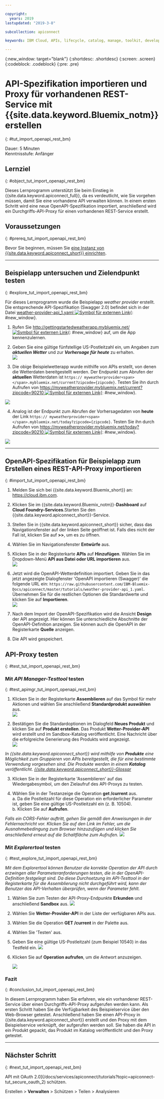 ```yaml
---

copyright:
  years: 2019
lastupdated: "2019-3-8"

subcollection: apiconnect

keywords: IBM Cloud, APIs, lifecycle, catalog, manage, toolkit, develop, dev portal, tutorial

---
```


{:new_window: target="blank"}
{:shortdesc: .shortdesc}
{:screen: .screen}
{:codeblock: .codeblock}
{:pre: .pre}

# API-Spezifikation importieren und Proxy für vorhandenen REST-Service mit {{site.data.keyword.Bluemix_notm}} erstellen
{: #tut_import_openapi_rest_bm}

Dauer: 5 Minuten  
Kenntnisstufe: Anfänger  

## Lernziel
{: #object_tut_import_openapi_rest_bm}

Dieses Lernprogramm unterstützt Sie beim Einstieg in {{site.data.keyword.apiconnect_full}}, da es verdeutlicht, wie Sie vorgehen müssen, damit Sie eine vorhandene API verwalten können. In einem ersten Schritt wird eine neue OpenAPI-Spezifikation importiert, anschließend wird ein Durchgriffs-API-Proxy für einen vorhandenen REST-Service erstellt.

## Voraussetzungen
{: #prereq_tut_import_openapi_rest_bm}

Bevor Sie beginnen, müssen Sie [eine Instanz von {{site.data.keyword.apiconnect_short}} einrichten](/docs/services/apiconnect/tutorials?topic=apiconnect-tut_prereq_set_up_apic_instance).

---


## Beispielapp untersuchen und Zielendpunkt testen
{: #explore_tut_import_openapi_rest_bm}

Für dieses Lernprogramm wurde die Beispielapp _weather provider_ erstellt. Die entsprechende API-Spezifikation (Swagger 2.0) befindet sich in der Datei [weather-provider-api_1.yaml ![Symbol für externen Link](../icons/launch-glyph.svg "Symbol für externen Link")](https://raw.githubusercontent.com/IBM-Bluemix-Docs/apiconnect/master/tutorials/weather-provider-api_1.yaml){: #new_window}.

1. Rufen Sie [http://gettingstartedweatherapp.mybluemix.net/ ![Symbol für externen Link](../icons/launch-glyph.svg "Symbol für externen Link")](http://gettingstartedweatherapp.mybluemix.net/){: #new_window} auf, um die App kennenzulernen.  
2. Geben Sie eine gültige fünfstellige US-Postleitzahl ein, um Angaben zum _**aktuellen Wetter**_ und zur _**Vorhersage für heute**_ zu erhalten.  
![](images/explore-weatherapp-1.png)

3. Die obige Beispielwetterapp wurde mithilfe von APIs erstellt, von denen die Wetterdaten bereitgestellt werden. Der Endpunkt zum Abrufen der **aktuellen** Wetterdaten ist `https:// myweatherprovider<span></span>.mybluemix.net/current?zipcode={zipcode}`. Testen Sie ihn durch Aufrufen von [https://myweatherprovider.mybluemix.net/current?zipcode=90210 ![Symbol für externen Link](../icons/launch-glyph.svg "Symbol für externen Link")](https://myweatherprovider.mybluemix.net/current?zipcode=90210){: #new_window}.  

  ![](images/explore-weatherapp-2.png)

4. Analog ist der Endpunkt zum Abrufen der Vorhersagedaten von **heute** der Link `https:// myweatherprovider<span></span>.mybluemix.net/today?zipcode={zipcode}`. Testen Sie ihn durch Aufrufen von [https://myweatherprovider.mybluemix.net/today?zipcode=90210 ![Symbol für externen Link](../icons/launch-glyph.svg "Symbol für externen Link")](https://myweatherprovider.mybluemix.net/today?zipcode=90210){: #new_window}.  

  ![](images/explore-weatherapp-3.png)


---

## OpenAPI-Spezifikation für Beispielapp zum Erstellen eines REST-API-Proxy importieren
{: #import_tut_import_openapi_rest_bm}

1. Melden Sie sich bei {{site.data.keyword.Bluemix_short}} an: https://cloud.ibm.com.
2. Klicken Sie im {{site.data.keyword.Bluemix_notm}}-**Dashboard** auf **Cloud Foundry-Services**.Starten Sie den {{site.data.keyword.apiconnect_short}}-Service. 
3. Stellen Sie in {{site.data.keyword.apiconnect_short}} sicher, dass das Navigationsfenster auf der linken Seite geöffnet ist. Falls dies nicht der Fall ist, klicken Sie auf **>>**, um es zu öffnen.  
4. Wählen Sie im Navigationsfenster **Entwürfe** aus.   
5. Klicken Sie in der Registerkarte **APIs** auf **Hinzufügen**. Wählen Sie im Dropdown-Menü **API aus Datei oder URL importieren** aus.  
     ![](images/import-1.png)

6. Jetzt wird die OpenAPI-Wetterdefinition importiert. Geben Sie in das jetzt angezeigte Dialogfenster 'OpenAPI importieren (Swagger)' die folgende URL ein:
`https://raw.githubusercontent.com/IBM-Bluemix-Docs/apiconnect/master/tutorials/weather-provider-api_1.yaml`. Übernehmen Sie für die restlichen Optionen die Standardwerte und klicken Sie auf **Importieren**.  
    ![](images/import-2.png)  

7. Nach dem Import der OpenAPI-Spezifikation wird die Ansicht **Design** der API angezeigt. Hier können Sie unterschiedliche Abschnitte der OpenAPI-Definition anzeigen. Sie können auch die OpenAPI in der Registerkarte **Quelle** anzeigen.

8. Die API wird gespeichert. 


## API-Proxy testen
{: #test_tut_import_openapi_rest_bm}

### Mit _API Manager-Testtool_ testen
{: #test_apimgr_tut_import_openapi_rest_bm}

1. Klicken Sie in der Registerkarte **Assemblieren** auf das Symbol für mehr Aktionen und wählen Sie anschließend **Standardprodukt auswählen** aus.  
  ![](images/generate-default-product-3.png)   

2. Bestätigen Sie die Standardoptionen im Dialogfeld **Neues Produkt** und klicken Sie auf **Produkt erstellen**. Das Produkt **Wetter-Provider-API** wird erstellt und im Sandbox-Katalog veröffentlicht. Eine Nachricht über die erfolgreiche Generierung des Produkts wird angezeigt.  
  ![](images/generate-default-product-2.png)  


  _In {{site.data.keyword.apiconnect_short}} wird mithilfe von **Produkte** eine Möglichkeit zum Gruppieren von APIs bereitgestellt, die für eine bestimmte Verwendung vorgesehen sind. Die Produkte werden in einem **Katalog** veröffentlicht.  [{{site.data.keyword.apiconnect_short}}-Glossar](../apic_glossary.html)_

3. Klicken Sie in der Registerkarte 'Assemblieren' auf das Wiedergabesymbol, um den Zielaufruf des API-Proxys zu testen.

4. Wählen Sie in der Testanzeige die Operation **get /current** aus.  
    a. Da die Postleitzahl für diese Operation ein erforderlicher Parameter ist, geben Sie eine gültige US-Postleitzahl ein (z. B. 10504).  
    b. Klicken Sie auf **Aufrufen**.  

_Falls ein CORS-Fehler auftritt, gehen Sie gemäß den Anweisungen in der Fehlernachricht vor. Klicken Sie auf den Link im Fehler, um die Ausnahmebedingung zum Browser hinzuzufügen und klicken Sie anschließend erneut auf die Schaltfläche zum Aufrufen._
    ![](images/test-invoke-all.png)


### Mit _Explorertool_ testen
{: #test_explore_tut_import_openapi_rest_bm}

_Mit dem Explorertool können Benutzer die korrekte Operation der API durch erzwingen aller Parameteranforderungen testen, die in der OpenAPI-Definition festgelegt sind. Da diese Durchsetzung im API-Testtool in der Registerkarte für die Assemblierung nicht durchgeführt wird, kann der Benutzer das API-Verhalten überprüfen, wenn der Parameter fehlt._

1. Wählen Sie zum Testen der API-Proxy-Endpunkte **Erkunden** und anschließend **Sandbox** aus.
    ![](images/test-explore-1.png)
2. Wählen Sie **Wetter-Provider-API** in der Liste der verfügbaren APIs aus. 
3. Wählen Sie die Operation **GET /current** in der Palette aus.
4. Wählen Sie 'Testen' aus.  
5. Geben Sie eine gültige US-Postleitzahl (zum Beispiel 10540) in das Testfeld ein.
  ![](images/test-explore-2.png)
6. Klicken Sie auf **Operation aufrufen**, um die Antwort anzuzeigen.

    ![](images/test-explore-3h.png)


### Fazit
{: #conclusion_tut_import_openapi_rest_bm}

In diesem Lernprogramm haben Sie erfahren, wie ein vorhandener REST-Service über einen Durchgriffs-API-Proxy aufgerufen werden kann. Als ersten Schritt haben Sie die Verfügbarkeit des Beispielservice über den Web-Browser getestet. Anschließend haben Sie einen API-Proxy in {{site.data.keyword.apiconnect_short}} erstellt und den Proxy mit dem Beispielservice verknüpft, der aufgerufen werden soll. Sie haben die API in ein Produkt gepackt, das Produkt im Katalog veröffentlicht und den Proxy getestet.

---

## Nächster Schritt
{: #next_tut_import_openapi_rest_bm}

API mit OAuth 2.0](/docs/services/apiconnect/tutorials?topic=apiconnect-tut_secure_oauth_2) schützen.

Erstellen > **Verwalten** > Schützen > Teilen > Analysieren

